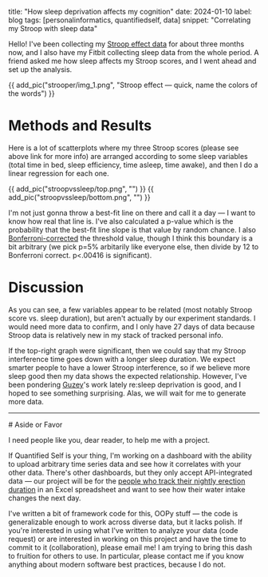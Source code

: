 title: "How sleep deprivation affects my cognition"
date: 2024-01-10
label: blog
tags: [personalinformatics, quantifiedself, data]
snippet: "Correlating my Stroop with sleep data"

Hello! I've been collecting my [Stroop effect data](../../projects/strooper) for about three months now, and I also have my Fitbit collecting sleep data from the whole period. A friend asked me how sleep affects my Stroop scores, and I went ahead and set up the analysis.

{{ add_pic("strooper/img_1.png", "Stroop effect — quick, name the colors of the words") }}

# Methods and Results

Here is a lot of scatterplots where my three Stroop scores (please see above link for more info) are arranged according to some sleep variables (total time in bed, sleep efficiency, time asleep, time awake), and then I do a linear regression for each one.

{{ add_pic("stroopvssleep/top.png", "") }}
{{ add_pic("stroopvssleep/bottom.png", "") }}

I'm not just gonna throw a best-fit line on there and call it a day — I want to know how real that line is. I've also calculated a p-value which is the probability that the best-fit line slope is that value by random chance. I also [Bonferroni-corrected](https://en.wikipedia.org/wiki/Bonferroni_correction) the threshold value, though I think this boundary is a bit arbitrary (we pick p=5% arbitarily like everyone else, then divide by 12 to Bonferroni correct. p<.00416 is significant).

# Discussion 

As you can see, a few variables appear to be related (most notably Stroop score vs. sleep duration), but aren't actually by our experiment standards. I would need more data to confirm, and I only have 27 days of data because Stroop data is relatively new in my stack of tracked personal info. 

If the top-right graph were significant, then we could say that my Stroop interference time goes down with a longer sleep duration. We expect smarter people to have a lower Stroop interference, so if we believe more sleep good then my data shows the expected relationship. However, I've been pondering <a href="https://guzey.com/theses-on-sleep/">Guzey</a>'s work lately re:sleep deprivation is good, and I hoped to see something surprising. Alas, we will wait for me to generate more data. 

<hr>
# Aside or Favor

I need people like you, dear reader, to help me with a project.

If Quantified Self is your thing, I'm working on a dashboard with the ability to upload arbitrary time series data and see how it correlates with your other data. There's other dashboards, but they only accept API-integrated data — our project will be for the [people who track their nightly erection duration](https://www.businessinsider.com/bryan-johnson-sleeps-with-small-device-on-penis-track-erections-2023-9) in an Excel spreadsheet and want to see how their water intake changes the next day.

I've written a bit of framework code for this, OOPy stuff — the code is generalizable enough to work across diverse data, but it lacks polish. If you're interested in using what I've written to analyze your data (code request) or are interested in working on this project and have the time to commit to it (collaboration), please email me! I am trying to bring this dash to fruition for others to use. In particular, please contact me if you know anything about modern software best practices, because I do not. 
